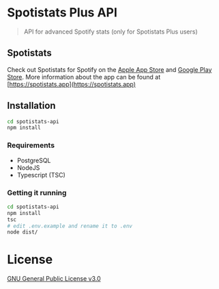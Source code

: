 # Spotistats Plus API

> API for advanced Spotify stats (only for Spotistats Plus users)

## Spotistats

Check out Spotistats for Spotify on the [Apple App Store](https://apps.apple.com/us/app/spotistats-for-spotify/id1526912392?uo=4) and [Google Play Store](https://play.google.com/store/apps/details?id=dev.netlob.spotistats). More information about the app can be found at [https://spotistats.app](https://spotistats.app)

## Installation

```bash
cd spotistats-api
npm install
```

### Requirements

- PostgreSQL
- NodeJS
- Typescript (TSC)

### Getting it running

```bash
cd spotistats-api
npm install
tsc
# edit .env.example and rename it to .env
node dist/
```

# License

[GNU General Public License v3.0](./LICENSE)
